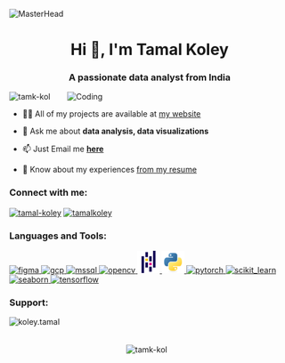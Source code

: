 ![MasterHead](https://nielseniq.com/wp-content/uploads/sites/4/2021/02/data-science-icon-animation-banner-clockwise-4.gif)
<h1 align="center">Hi 👋, I'm Tamal Koley</h1>
<h3 align="center">A passionate data analyst from India</h3>
<img align="right" alt="Coding" width="400" src="https://analyticsindiamag.com/wp-content/uploads/2018/12/developer-dribbble.gif">

<p align="left"> <img src="https://komarev.com/ghpvc/?username=tamk-kol&label=Profile%20views&color=0e75b6&style=flat" alt="tamk-kol" /> </p>

- 👨‍💻 All of my projects are available at [my website](https://tamal-portfolio.kesug.com/)

- 💬 Ask me about **data analysis, data visualizations**

- 📫 Just Email me [**here**](mailto:koley.tamal14@gmail.com)

- 📄 Know about my experiences [from my resume](https://drive.google.com/file/d/10vEHTxqkMVTkhV22RXTMjM8qDPz8lVQV/view)

<h3 align="left">Connect with me:</h3>
<p align="left">
<a href="https://linkedin.com/in/tamal-koley" target="blank"><img align="center" src="https://raw.githubusercontent.com/rahuldkjain/github-profile-readme-generator/master/src/images/icons/Social/linked-in-alt.svg" alt="tamal-koley" height="30" width="40" /></a>
<a href="https://kaggle.com/tamalkoley" target="blank"><img align="center" src="https://raw.githubusercontent.com/rahuldkjain/github-profile-readme-generator/master/src/images/icons/Social/kaggle.svg" alt="tamalkoley" height="30" width="40" /></a>
</p>

<h3 align="left">Languages and Tools:</h3>
<p align="left"> <a href="https://www.figma.com/" target="_blank" rel="noreferrer"> <img src="https://www.vectorlogo.zone/logos/figma/figma-icon.svg" alt="figma" width="40" height="40"/> </a> <a href="https://cloud.google.com" target="_blank" rel="noreferrer"> <img src="https://www.vectorlogo.zone/logos/google_cloud/google_cloud-icon.svg" alt="gcp" width="40" height="40"/> </a> <a href="https://www.microsoft.com/en-us/sql-server" target="_blank" rel="noreferrer"> <img src="https://www.svgrepo.com/show/303229/microsoft-sql-server-logo.svg" alt="mssql" width="40" height="40"/> </a> <a href="https://opencv.org/" target="_blank" rel="noreferrer"> <img src="https://www.vectorlogo.zone/logos/opencv/opencv-icon.svg" alt="opencv" width="40" height="40"/> </a> <a href="https://pandas.pydata.org/" target="_blank" rel="noreferrer"> <img src="https://raw.githubusercontent.com/devicons/devicon/2ae2a900d2f041da66e950e4d48052658d850630/icons/pandas/pandas-original.svg" alt="pandas" width="40" height="40"/> </a> <a href="https://www.python.org" target="_blank" rel="noreferrer"> <img src="https://raw.githubusercontent.com/devicons/devicon/master/icons/python/python-original.svg" alt="python" width="40" height="40"/> </a> <a href="https://pytorch.org/" target="_blank" rel="noreferrer"> <img src="https://www.vectorlogo.zone/logos/pytorch/pytorch-icon.svg" alt="pytorch" width="40" height="40"/> </a> <a href="https://scikit-learn.org/" target="_blank" rel="noreferrer"> <img src="https://upload.wikimedia.org/wikipedia/commons/0/05/Scikit_learn_logo_small.svg" alt="scikit_learn" width="40" height="40"/> </a> <a href="https://seaborn.pydata.org/" target="_blank" rel="noreferrer"> <img src="https://seaborn.pydata.org/_images/logo-mark-lightbg.svg" alt="seaborn" width="40" height="40"/> </a> <a href="https://www.tensorflow.org" target="_blank" rel="noreferrer"> <img src="https://www.vectorlogo.zone/logos/tensorflow/tensorflow-icon.svg" alt="tensorflow" width="40" height="40"/> </a> </p>

<h3 align="left">Support:</h3>
<p><a href="https://www.buymeacoffee.com/koley.tamal"> <img align="left" src="https://cdn.buymeacoffee.com/buttons/v2/default-yellow.png" height="50" width="210" alt="koley.tamal" /></a></p><br><br>

<p><img align="center" src="https://github-readme-stats.vercel.app/api/top-langs?username=tamk-kol&show_icons=true&locale=en&layout=compact" alt="tamk-kol" /></p>
